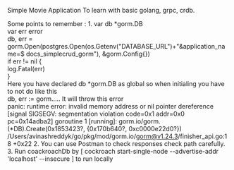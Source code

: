 Simple Movie Application To learn with basic golang, grpc, crdb.


Some points to remember :
1. 
    var db *gorm.DB <br />
    var err error <br />
   db, err = gorm.Open(postgres.Open(os.Getenv("DATABASE_URL")+"&application_name=$ docs_simplecrud_gorm"), &gorm.Config{}) <br />
   if err != nil { <br />
    log.Fatal(err) <br />
   } <br />
    Here you have declared db *gorm.DB as global so when initialing you have to not do like this <br />
    db, err := gorm.....
    It will throw this error<br />
    panic: runtime error: invalid memory address or nil pointer dereference [signal SIGSEGV: segmentation violation code=0x1 addr=0x0 pc=0x14adba2] goroutine 1 [running]: gorm.io/gorm.(*DB).Create(0x1853423?, {0x170b640?, 0xc0000e22d0?}) /Users/avinashreddyk/go/pkg/mod/gorm.io/gorm@v1.24.3/finisher_api.go:18 +0x22
2. You can use Postman to check responses check path carefully.
3. Run coackroachDb by [ cockroach start-single-node --advertise-addr 'localhost' --insecure ] to run locally

